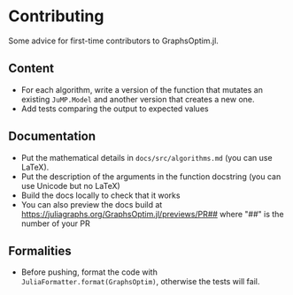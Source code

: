 # Contributing

Some advice for first-time contributors to GraphsOptim.jl.

## Content

- For each algorithm, write a version of the function that mutates an existing `JuMP.Model` and another version that creates a new one.
- Add tests comparing the output to expected values

## Documentation

- Put the mathematical details in `docs/src/algorithms.md` (you can use LaTeX).
- Put the description of the arguments in the function docstring (you can use Unicode but no LaTeX)
- Build the docs locally to check that it works
- You can also preview the docs build at <https://juliagraphs.org/GraphsOptim.jl/previews/PR##> where "##" is the number of your PR

## Formalities

- Before pushing, format the code with `JuliaFormatter.format(GraphsOptim)`, otherwise the tests will fail.
